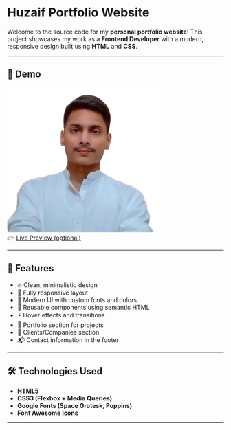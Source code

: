 # Huzaif Portfolio Website

Welcome to the source code for my **personal portfolio website**! This project showcases my work as a **Frontend Developer** with a modern, responsive design built using **HTML** and **CSS**.

---

## 📸 Demo

![Portfolio Screenshot](./photos/huzaif-image.png)  
👉 [Live Preview (optional)](https://your-live-link.com)

---

## 🚀 Features

- 🔥 Clean, minimalistic design
- 📱 Fully responsive layout
- 🎨 Modern UI with custom fonts and colors
- 🧩 Reusable components using semantic HTML
- ⚡ Hover effects and transitions
- 💼 Portfolio section for projects
- 🏢 Clients/Companies section
- 📬 Contact information in the footer

---



## 🛠️ Technologies Used

- **HTML5**
- **CSS3 (Flexbox + Media Queries)**
- **Google Fonts (Space Grotesk, Poppins)**
- **Font Awesome Icons**

---

